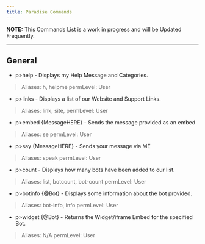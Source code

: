 ```yaml
---
title: Paradise Commands
---
```


<Alert type="info">

**NOTE:** This Commands List is a work in progress and will be Updated Frequently.
</Alert>

---

## General
* p>help - Displays my Help Message and Categories.
> Aliases: h, helpme
> permLevel: User
* p>links - Displays a list of our Website and Support Links.
> Aliases: link, site,
> permLevel: User
* p>embed {MessageHERE} - Sends the message provided as an embed
> Aliases: se
> permLevel: User
* p>say {MessageHERE} - Sends your message via ME
> Aliases: speak
> permLevel: User
* p>count - Displays how many bots have been added to our list.
> Aliases: list, botcount, bot-count
> permLevel: User
* p>botinfo {@Bot} - Displays some information about the bot provided.
> Aliases: bot-info, info
> permLevel: User
* p>widget {@Bot} - Returns the Widget/iframe Embed for the specified Bot.
> Aliases: N/A 
> permLevel: User
